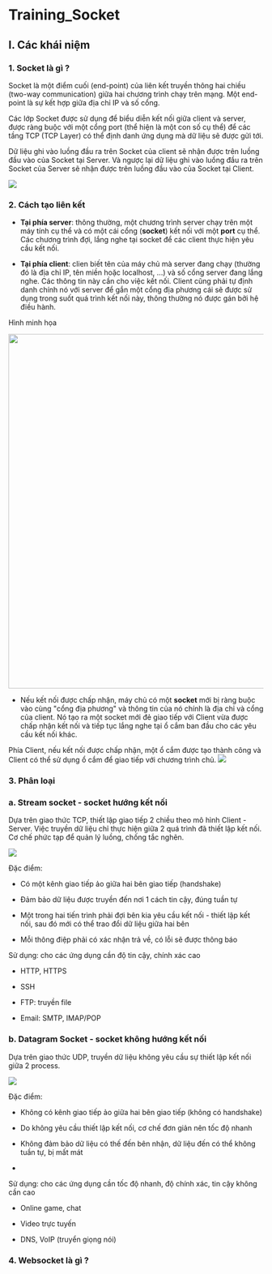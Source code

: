 # Training_Socket

## I. Các khái niệm

### 1. Socket là gì ?

Socket là một điểm cuối (end-point) của liên kết truyền thông hai chiều (two-way communication) giữa hai chương trình chạy trên mạng. Một end-point là sự kết hợp giữa địa chỉ IP và số cổng.

Các lớp Socket được sử dụng để biểu diễn kết nối giữa client và server, được ràng buộc với một cổng port (thể hiện là một con số cụ thể) để các tầng TCP (TCP Layer) có thể định danh ứng dụng mà dữ liệu sẽ được gửi tới. 

Dữ liệu ghi vào luồng đầu ra trên Socket của client sẽ nhận được trên luồng đầu vào của Socket tại Server. Và ngược lại dữ liệu ghi vào luồng đầu ra trên Socket của Server sẽ nhận được trên luồng đầu vào của Socket tại Client.

<img src="https://o7planning.org/vi/10393/cache/images/i/766871.png"/>

### 2. Cách tạo liên kết

- **Tại phía server**: thông thường, một chương trình server chạy trên một máy tính cụ thể và có một cái cổng (**socket**) kết nối với một **port** cụ thể. Các chương trình đợi, lắng nghe tại socket để các client thực hiện yêu cầu kết nối. 

- **Tại phía client**: clien biết tên của máy chủ mà server đang chạy (thường đó là địa chỉ IP, tên miền hoặc localhost, ...) và số cổng server đang lắng nghe. Các thông tin này cần cho việc kết nối. Client cũng phải tự định danh chính nó với server để gắn một cổng địa phương cái sẽ được sử dụng trong suốt quá trình kết nối này, thông thường nó được gán bởi hệ điều hành. 

Hình minh họa

<img src="https://o7planning.org/vi/10393/cache/images/i/766768.png" width="700"/>

- Nếu kết nối được chấp nhận, máy chủ có một **socket** mới bị ràng buộc vào cùng "cổng địa phương" và thông tin của nó chính là địa chỉ và cổng của client. Nó tạo ra một socket mới đẻ giao tiếp với Client vừa được chấp nhận kết nối và tiếp tục lắng nghe tại ổ cắm ban đầu cho các yêu cầu kết nối khác.

Phía Client, nếu kết nối được chấp nhận, một ổ cắm được tạo thành công và Client có thể sử dụng ổ cắm để giao tiếp với chương trình chủ.
<img src="https://o7planning.org/vi/10393/cache/images/i/766756.png"/>

### 3. Phân loại

### a. Stream socket - socket hướng kết nối

Dựa trên giao thức TCP, thiết lập giao tiếp 2 chiều theo mô hình Client - Server. Việc truyền dữ liệu chỉ thực hiện giữa 2 quá trình đã thiết lập kết nối. Cơ chế phức tạp để quản lý luồng, chống tắc nghẽn.

<img src="https://topdev.vn/blog/wp-content/uploads/2019/06/tcp.jpg" />

Đặc điểm:

- Có một kênh giao tiếp ảo giữa hai bên giao tiếp (handshake)

- Đảm bảo dữ liệu được truyền đến nơi 1 cách tin cậy, đúng tuần tự

- Một trong hai tiến trình phải đợi bên kia yêu cầu kết nối - thiết lập kết nối, sau đó mới có thể trao đổi dữ liệu giữa hai bên

- Mỗi thông điệp phải có xác nhận trả về, có lỗi sẽ được thông báo

Sử dụng: cho các ứng dụng cần độ tin cậy, chính xác cao

- HTTP, HTTPS

- SSH

- FTP: truyền file

- Email: SMTP, IMAP/POP


### b. Datagram Socket - socket không hướng kết nối

Dựa trên giao thức UDP, truyền dữ liệu không yêu cầu sự thiết lập kết nối giữa 2 process. 

<img src="https://topdev.vn/blog/wp-content/uploads/2019/06/udp.jpg"/>

Đặc điểm:

- Không có kênh giao tiếp ảo giữa hai bên giao tiếp (không có handshake)

- Do không yêu cầu thiết lập kết nối, cơ chế đơn giản nên tốc độ nhanh

- Không đảm bảo dữ liệu có thế đến bên nhận, dữ liệu đến có thể không tuần tự, bị mất mát

- 

Sử dụng: cho các ứng dụng cần tốc độ nhanh, độ chính xác, tin cậy không cần cao

- Online game, chat

- Video trực tuyến

- DNS, VoIP (truyển giọng nói)

### 4. Websocket là gì ?








